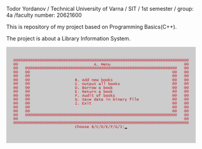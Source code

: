 Todor Yordanov / Technical University of Varna / SIT / 1st semester / group: 4a /faculty number: 20621600

This is repository of my project based on Programming Basics(C++).

The project is about a Library Information System.
<p align="center">
  <img src="https://github.com/yordanov0502/Programming-Basics-Project/blob/main/image1.png?raw=true" />
</p>
